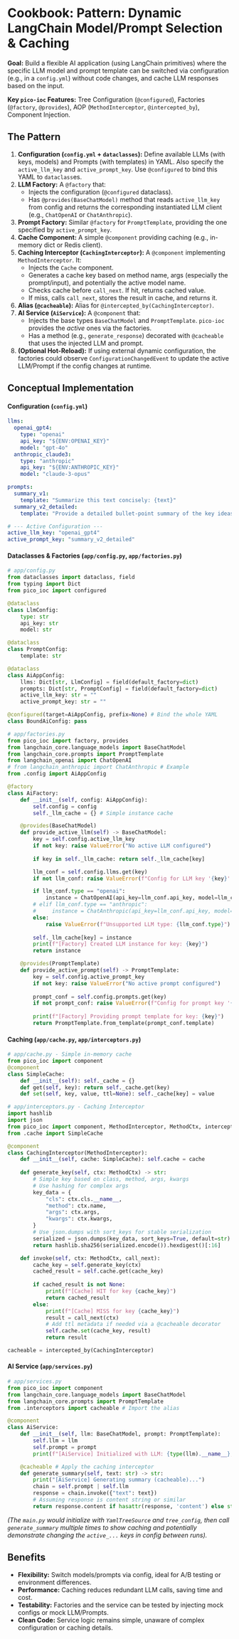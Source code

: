 # Cookbook: Pattern: Dynamic LangChain Model/Prompt Selection & Caching

**Goal:** Build a flexible AI application (using LangChain primitives) where the specific LLM model and prompt template can be switched via configuration (e.g., in a `config.yml`) without code changes, and cache LLM responses based on the input.

**Key `pico-ioc` Features:** Tree Configuration (`@configured`), Factories (`@factory`, `@provides`), AOP (`MethodInterceptor`, `@intercepted_by`), Component Injection.

## The Pattern

1.  **Configuration (`config.yml` + `dataclasses`):** Define available LLMs (with keys, models) and Prompts (with templates) in YAML. Also specify the `active_llm_key` and `active_prompt_key`. Use `@configured` to bind this YAML to `dataclass`es.
2.  **LLM Factory:** A `@factory` that:
    * Injects the configuration (`@configured` dataclass).
    * Has `@provides(BaseChatModel)` method that reads `active_llm_key` from config and returns the corresponding instantiated LLM client (e.g., `ChatOpenAI` or `ChatAnthropic`).
3.  **Prompt Factory:** Similar `@factory` for `PromptTemplate`, providing the one specified by `active_prompt_key`.
4.  **Cache Component:** A simple `@component` providing caching (e.g., in-memory dict or Redis client).
5.  **Caching Interceptor (`CachingInterceptor`):** A `@component` implementing `MethodInterceptor`. It:
    * Injects the `Cache` component.
    * Generates a cache key based on method name, args (especially the prompt/input), and potentially the active model name.
    * Checks cache before `call_next`. If hit, returns cached value.
    * If miss, calls `call_next`, stores the result in cache, and returns it.
6.  **Alias (`@cacheable`):** Alias for `@intercepted_by(CachingInterceptor)`.
7.  **AI Service (`AiService`):** A `@component` that:
    * Injects the base types `BaseChatModel` and `PromptTemplate`. `pico-ioc` provides the *active* ones via the factories.
    * Has a method (e.g., `generate_response`) decorated with `@cacheable` that uses the injected LLM and prompt.
8.  **(Optional Hot-Reload):** If using external dynamic configuration, the factories could observe `ConfigurationChangedEvent` to update the active LLM/Prompt if the config changes at runtime.

## Conceptual Implementation

#### Configuration (`config.yml`)
```yaml
llms:
  openai_gpt4:
    type: "openai"
    api_key: "${ENV:OPENAI_KEY}"
    model: "gpt-4o"
  anthropic_claude3:
    type: "anthropic"
    api_key: "${ENV:ANTHROPIC_KEY}"
    model: "claude-3-opus"

prompts:
  summary_v1:
    template: "Summarize this text concisely: {text}"
  summary_v2_detailed:
    template: "Provide a detailed bullet-point summary of the key ideas in: {text}"

# --- Active Configuration ---
active_llm_key: "openai_gpt4"
active_prompt_key: "summary_v2_detailed"
```

#### Dataclasses & Factories (`app/config.py`, `app/factories.py`)

```python
# app/config.py
from dataclasses import dataclass, field
from typing import Dict
from pico_ioc import configured

@dataclass
class LlmConfig:
    type: str
    api_key: str
    model: str

@dataclass
class PromptConfig:
    template: str

@dataclass
class AiAppConfig:
    llms: Dict[str, LlmConfig] = field(default_factory=dict)
    prompts: Dict[str, PromptConfig] = field(default_factory=dict)
    active_llm_key: str = ""
    active_prompt_key: str = ""

@configured(target=AiAppConfig, prefix=None) # Bind the whole YAML
class BoundAiConfig: pass

# app/factories.py
from pico_ioc import factory, provides
from langchain_core.language_models import BaseChatModel
from langchain_core.prompts import PromptTemplate
from langchain_openai import ChatOpenAI
# from langchain_anthropic import ChatAnthropic # Example
from .config import AiAppConfig

@factory
class AiFactory:
    def __init__(self, config: AiAppConfig):
        self.config = config
        self._llm_cache = {} # Simple instance cache

    @provides(BaseChatModel)
    def provide_active_llm(self) -> BaseChatModel:
        key = self.config.active_llm_key
        if not key: raise ValueError("No active LLM configured")
        
        if key in self._llm_cache: return self._llm_cache[key]

        llm_conf = self.config.llms.get(key)
        if not llm_conf: raise ValueError(f"Config for LLM key '{key}' not found")

        if llm_conf.type == "openai":
            instance = ChatOpenAI(api_key=llm_conf.api_key, model=llm_conf.model)
        # elif llm_conf.type == "anthropic":
        #     instance = ChatAnthropic(api_key=llm_conf.api_key, model=llm_conf.model)
        else:
            raise ValueError(f"Unsupported LLM type: {llm_conf.type}")
        
        self._llm_cache[key] = instance
        print(f"[Factory] Created LLM instance for key: {key}")
        return instance

    @provides(PromptTemplate)
    def provide_active_prompt(self) -> PromptTemplate:
        key = self.config.active_prompt_key
        if not key: raise ValueError("No active prompt configured")
        
        prompt_conf = self.config.prompts.get(key)
        if not prompt_conf: raise ValueError(f"Config for prompt key '{key}' not found")
            
        print(f"[Factory] Providing prompt template for key: {key}")
        return PromptTemplate.from_template(prompt_conf.template)

```

#### Caching (`app/cache.py`, `app/interceptors.py`)

```python
# app/cache.py - Simple in-memory cache
from pico_ioc import component
@component
class SimpleCache:
    def __init__(self): self._cache = {}
    def get(self, key): return self._cache.get(key)
    def set(self, key, value, ttl=None): self._cache[key] = value

# app/interceptors.py - Caching Interceptor
import hashlib
import json
from pico_ioc import component, MethodInterceptor, MethodCtx, intercepted_by
from .cache import SimpleCache

@component
class CachingInterceptor(MethodInterceptor):
    def __init__(self, cache: SimpleCache): self.cache = cache
    
    def generate_key(self, ctx: MethodCtx) -> str:
        # Simple key based on class, method, args, kwargs
        # Use hashing for complex args
        key_data = {
            "cls": ctx.cls.__name__,
            "method": ctx.name,
            "args": ctx.args,
            "kwargs": ctx.kwargs,
        }
        # Use json.dumps with sort_keys for stable serialization
        serialized = json.dumps(key_data, sort_keys=True, default=str)
        return hashlib.sha256(serialized.encode()).hexdigest()[:16]

    def invoke(self, ctx: MethodCtx, call_next):
        cache_key = self.generate_key(ctx)
        cached_result = self.cache.get(cache_key)
        
        if cached_result is not None:
            print(f"[Cache] HIT for key {cache_key}")
            return cached_result
        else:
            print(f"[Cache] MISS for key {cache_key}")
            result = call_next(ctx)
            # Add ttl metadata if needed via a @cacheable decorator
            self.cache.set(cache_key, result) 
            return result

cacheable = intercepted_by(CachingInterceptor)
```

#### AI Service (`app/services.py`)

```python
# app/services.py
from pico_ioc import component
from langchain_core.language_models import BaseChatModel
from langchain_core.prompts import PromptTemplate
from .interceptors import cacheable # Import the alias

@component
class AiService:
    def __init__(self, llm: BaseChatModel, prompt: PromptTemplate):
        self.llm = llm
        self.prompt = prompt
        print(f"[AiService] Initialized with LLM: {type(llm).__name__}, Prompt template starting with: '{prompt.template[:30]}...'")

    @cacheable # Apply the caching interceptor
    def generate_summary(self, text: str) -> str:
        print("[AiService] Generating summary (cacheable)...")
        chain = self.prompt | self.llm
        response = chain.invoke({"text": text})
        # Assuming response is content string or similar
        return response.content if hasattr(response, 'content') else str(response)

```

*(The `main.py` would initialize with `YamlTreeSource` and `tree_config`, then call `generate_summary` multiple times to show caching and potentially demonstrate changing the `active_...` keys in config between runs).*

## Benefits

  * **Flexibility:** Switch models/prompts via config, ideal for A/B testing or environment differences.
  * **Performance:** Caching reduces redundant LLM calls, saving time and cost.
  * **Testability:** Factories and the service can be tested by injecting mock configs or mock LLM/Prompts.
  * **Clean Code:** Service logic remains simple, unaware of complex configuration or caching details.

